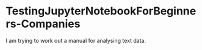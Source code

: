 # TestingJupyterNotebookForBeginners-Companies
I am trying to work out a manual for analysing text data.
